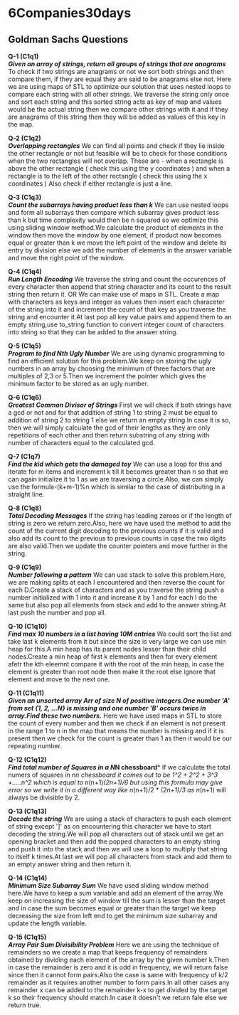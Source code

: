 # 6Companies30days

## Goldman Sachs Questions
**Q-1 (C1q1)**\
***Given an array of strings, return all groups of strings that are anagrams***
To check if two strings are anagrams or not we sort both strings and then compare them, if they are equal they are said to be anagrams else not.
Here we are using maps of STL to optimize our solution that uses nested loops to compare each string with all other strings.
We traverse the string only once and sort each string and this sorted string acts as key of map and values would be the actual string
then we compare other strings with it and if they are anagrams of this string then they will be added as values of this key in the map.

**Q-2 (C1q2)**\
***Overlapping rectangles***
We can find all points and check if they lie inside the other rectangle or not but feasible will be to check for those conditions when the two rectangles will not overlap.
These are - when a rectangle is above the other rectangle ( check this using the y coordinates )
and when a rectangle is to the left of the other rectangle ( check this using the x coordinates )
Also check if either rectangle is just a line.

**Q-3 (C1q3)**\
***Count the subarrays having product less than k***
We can use nested loops and form all subarrays then compare which subarray gives product less than k but time complexity would then be n squared so we optimize this using sliding window method.We calculate the product of elements in the window then move the window by one element, if product now becomes equal or greater than k we move the left point of the window and delete its entry by division else we add the number of elements in the answer variable and move the right point of the window.

**Q-4 (C1q4)**\
***Run Length Encoding***
We traverse the string and count the occurences of every character then append that string character and its count to the result string then return it.
OR 
We can make use of maps in STL. Create a map with characters as keys and integer as values then insert each characeter of the string into it and increment the count of that key as you traverse the string and encounter it.At last pop all key value pairs and append them to an empty string,use to_string function to convert integer count of characters into string so that they can be added to the answer string.

**Q-5 (C1q5)**\
***Program to find Nth Ugly Number***
We are using dynamic programming to find an efficient solution for this problem.We keep on storing the ugly numbers in an array by choosing the minimum of three factors that are multiples of 2,3 or 5.Then we increment the pointer which gives the minimum factor to be stored as an ugly number.

**Q-6 (C1q6)**\
***Greatest Common Divisor of Strings***
First we will check if both strings have a gcd or not and for that addition of string 1 to string 2 must be equal to addition of string 2 to string 1 else we return an empty string.In case it is so, then we will simply calculate the gcd of their lengths as they are only repetitions of each other and then return substring of any string with number of characters equal to the calculated gcd.

**Q-7 (C1q7)**\
***Find the kid which gets tha damaged toy***
We can use a loop for this and iterate for m items and increment k till it becomes greater than n so that we can again initialize it to 1 as we are traversing a circle.Also, we can simply use the formula-(k+m-1)%n which is similar to the case of distributing in a straight line.

**Q-8 (C1q8)**\
***Total Decoding Messages***
If the string has leading zeroes or if the length of string is zero we return zero.Also, here we have used the method to add the count of the current digit decoding to the previous counts if it is valid and also add its count to the previous to previous counts in case the two digits are also valid.Then we update the counter pointers and move further in the string.

**Q-9 (C1q9)**\
***Number following a pattern***
We can use stack to solve this problem.Here, we are making splits at each I encountered and then reverse the count for each D.Create a stack of characters and as you traverse the string push a number initialized with 1 into it and increase it by 1 and for each I do the same but also pop all elements from stack and add to the answer string.At last push the number and pop all.

**Q-10 (C1q10)**\
***Find max 10 numbers in a list having 10M entries***
We could sort the list and take last k elements from it but since the size is very large we can use min heap for this.A min heap has its parent nodes lesser than their child nodes.Create a min heap of first k elements and then for every element afetr the kth eleemnt compare it with the root of the min heap, in case the element is greater than root node then make it the root else ignore that element and move to the next one.

**Q-11 (C1q11)**\
***Given an unsorted array Arr of size N of positive integers.One number 'A' from set {1, 2, …N} is missing and one number 'B' occurs twice in array.Find these two numbers.***
Here we have used maps in STL to store the count of every number and then we check if an element is not present in the range 1 to n in the map that means the number is missing and if it is present then we check for the count is greater than 1 as then it would be our repeating number.

**Q-12 (C1q12)**\
***Find total number of Squares in a N*N chessboard***
If we calculate the total numers of squares in n*n chessboard it comes out to be 1^2 + 2^2 + 3^3 +.....n^2 which is equal to n*(n+1)*(2n+1)/6 but using this formula may give error so we write it in a different way like n*(n+1)/2 * (2*n+1)/3 as n*(n+1) will always be divisible by 2.

**Q-13 (C1q13)**\
***Decode the string***
We are using a stack of characters to push each element of string except ']' as on encountering this character we have to start decoding the string.We will pop all characters out of stack until we get an opening bracket and then add the popped characters to an empty string and push it into the stack and then we will use a loop to multiply that string to itself k times.At last we will pop all characters from stack and add them to an empty answer string and then return it.

**Q-14 (C1q14)**\
***Minimum Size Subarray Sum***
We have used sliding window method here.We have to keep a sum variable and add an element of the array.We keep on increasing the size of window till the sum is lesser than the target and in case the sum becomes equal or greater than the target we keep decreasing the size from left end to get the minimum size subarray and update the length variable.

**Q-15 (C1q15)**\
***Array Pair Sum Divisibility Problem***
Here we are using the technique of remainders so we create a map that keeps frequency of remainders obtained by dividing each element of the array by the given number k.Then in case the remainder is zero and it is odd in frequency, we will return false since then it cannot form pairs.Also the case is same with frequency of k/2 remainder as it requires another number to form pairs.In all other cases any remainder x can be added to the remainder k-x to get divided by the target k so their frequency should match.In case it doesn't we return fale else we return true. 










